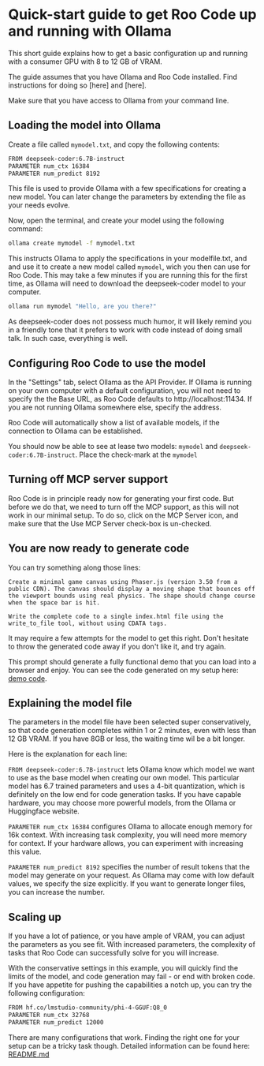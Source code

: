 # Quick-start guide to get Roo Code up and running with Ollama

This short guide explains how to get a basic configuration up and running with a consumer GPU with 8 to 12 GB of VRAM. 

The guide assumes that you have Ollama and Roo Code installed. Find instructions for doing so [here] and [here].

Make sure that you have access to Ollama from your command line.

## Loading the model into Ollama

Create a file called `mymodel.txt`, and copy the following contents:

```txt
FROM deepseek-coder:6.7B-instruct
PARAMETER num_ctx 16384
PARAMETER num_predict 8192
```

This file is used to provide Ollama with a few specifications for creating a new model. You can later change the parameters by extending the file as your needs evolve.

Now, open the terminal, and create your model using the following command:

```bash
ollama create mymodel -f mymodel.txt
```

This instructs Ollama to apply the specifications in your modelfile.txt, and and use it to create a new model called `mymodel`, wich you then can use for Roo Code. This may take a few minutes if you are running this for the first time, as Ollama will need to download the deepseek-coder model to your computer.

```bash
ollama run mymodel "Hello, are you there?"
```

As deepseek-coder does not possess much humor, it will likely remind you in a friendly tone that it prefers to work with code instead of doing small talk. In such case, everything is well.


## Configuring Roo Code to use the model

In the "Settings" tab, select Ollama as the API Provider. If Ollama is running on your own computer with a default configuration, you will not need to specify the the Base URL, as Roo Code defaults to http://localhost:11434. If you are not running Ollama somewhere else, specify the address.

Roo Code will automatically show a list of available models, if the connection to Ollama can be established.

You should now be able to see at lease two models: `mymodel` and `deepseek-coder:6.7B-instruct`. Place the check-mark at the `mymodel`

## Turning off MCP server support

Roo Code is in principle ready now for generating your first code. But before we do that, we need to turn off the MCP support, as this will not work in our minimal setup. To do so, click on the MCP Server icon, and make sure that the Use MCP Server check-box is un-checked.

## You are now ready to generate code

You can try something along those lines:

```userprompt
Create a minimal game canvas using Phaser.js (version 3.50 from a public CDN). The canvas should display a moving shape that bounces off the viewport bounds using real physics. The shape should change course when the space bar is hit.

Write the complete code to a single index.html file using the write_to_file tool, without using CDATA tags.
```

It may require a few attempts for the model to get this right. Don't hesitate to throw the generated code away if you don't like it, and try again. 

This prompt should generate a fully functional demo that you can load into a browser and enjoy. You can see the code generated on my setup here: [demo code](media/mini-guide.html).

## Explaining the model file

The parameters in the model file have been selected super conservatively, so that code generation completes within 1 or 2 minutes, even with less than 12 GB VRAM. If you have 8GB or less, the waiting time wil be a bit longer.

Here is the explanation for each line: 

`FROM deepseek-coder:6.7B-instruct` lets Ollama know which model we want to use as the base model when creating our own model. This particular model has 6.7 trained parameters and uses a 4-bit quantization, which is definitely on the low end for code generation tasks. If you have capable hardware, you may choose more powerful models, from the Ollama or Huggingface website. 

`PARAMETER num_ctx 16384` configures Ollama to allocate enough memory for 16k context. With increasing task complexity, you will need more memory for context. If your hardware allows, you can experiment with increasing this value.

`PARAMETER num_predict 8192` specifies the number of result tokens that the model may generate on your request. As Ollama may come with low default values, we specify the size explicitly. If you want to generate longer files, you can increase the number.

## Scaling up

If you have a lot of patience, or you have ample of VRAM, you can adjust the parameters as you see fit. With increased parameters, the complexity of tasks that Roo Code can successfully solve for you will increase. 

With the conservative settings in this example, you will quickly find the limits of the model, and code generation may fail - or end with broken code. If you have appetite for pushing the capabilities a notch up, you can try the following configuration: 

```txt
FROM hf.co/lmstudio-community/phi-4-GGUF:Q8_0
PARAMETER num_ctx 32768
PARAMETER num_predict 12000
```

There are many configurations that work. Finding the right one for your setup can be a tricky task though. Detailed information can be found here: [README.md](README.md)